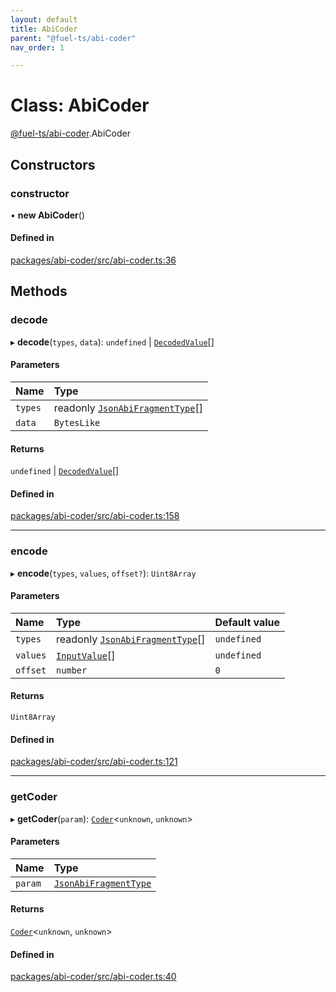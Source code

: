```yaml
---
layout: default
title: AbiCoder
parent: "@fuel-ts/abi-coder"
nav_order: 1

---
```


# Class: AbiCoder

[@fuel-ts/abi-coder](../index.md).AbiCoder

## Constructors

### constructor

• **new AbiCoder**()

#### Defined in

[packages/abi-coder/src/abi-coder.ts:36](https://github.com/FuelLabs/fuels-ts/blob/master/packages/abi-coder/src/abi-coder.ts#L36)

## Methods

### decode

▸ **decode**(`types`, `data`): `undefined` \| [`DecodedValue`](../index.md#decodedvalue)[]

#### Parameters

| Name | Type |
| :------ | :------ |
| `types` | readonly [`JsonAbiFragmentType`](../interfaces/JsonAbiFragmentType.md)[] |
| `data` | `BytesLike` |

#### Returns

`undefined` \| [`DecodedValue`](../index.md#decodedvalue)[]

#### Defined in

[packages/abi-coder/src/abi-coder.ts:158](https://github.com/FuelLabs/fuels-ts/blob/master/packages/abi-coder/src/abi-coder.ts#L158)

___

### encode

▸ **encode**(`types`, `values`, `offset?`): `Uint8Array`

#### Parameters

| Name | Type | Default value |
| :------ | :------ | :------ |
| `types` | readonly [`JsonAbiFragmentType`](../interfaces/JsonAbiFragmentType.md)[] | `undefined` |
| `values` | [`InputValue`](../index.md#inputvalue)[] | `undefined` |
| `offset` | `number` | `0` |

#### Returns

`Uint8Array`

#### Defined in

[packages/abi-coder/src/abi-coder.ts:121](https://github.com/FuelLabs/fuels-ts/blob/master/packages/abi-coder/src/abi-coder.ts#L121)

___

### getCoder

▸ **getCoder**(`param`): [`Coder`](Coder.md)<`unknown`, `unknown`\>

#### Parameters

| Name | Type |
| :------ | :------ |
| `param` | [`JsonAbiFragmentType`](../interfaces/JsonAbiFragmentType.md) |

#### Returns

[`Coder`](Coder.md)<`unknown`, `unknown`\>

#### Defined in

[packages/abi-coder/src/abi-coder.ts:40](https://github.com/FuelLabs/fuels-ts/blob/master/packages/abi-coder/src/abi-coder.ts#L40)
